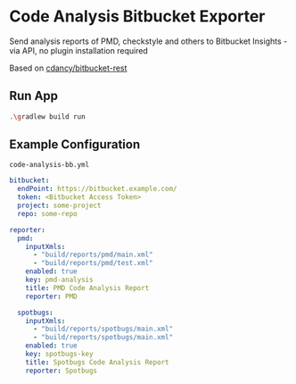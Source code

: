 # Code Analysis Bitbucket Exporter

Send analysis reports of PMD, checkstyle and others to Bitbucket Insights - via API, no plugin installation required

Based on [cdancy/bitbucket-rest](https://github.com/cdancy/bitbucket-rest)

## Run App

```bash
.\gradlew build run
```


## Example Configuration

`code-analysis-bb.yml`

```yml
bitbucket:
  endPoint: https://bitbucket.example.com/
  token: <Bitbucket Access Token>
  project: some-project
  repo: some-repo

reporter:
  pmd:
    inputXmls:
      - "build/reports/pmd/main.xml"
      - "build/reports/pmd/test.xml"
    enabled: true
    key: pmd-analysis
    title: PMD Code Analysis Report
    reporter: PMD

  spotbugs:
    inputXmls:
      - "build/reports/spotbugs/main.xml"
      - "build/reports/spotbugs/main.xml"
    enabled: true
    key: spotbugs-key
    title: Spotbugs Code Analysis Report
    reporter: Spotbugs
```

